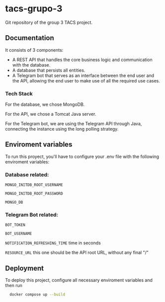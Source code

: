 # tacs-grupo-3
Git repository of the group 3 TACS project.
## Documentation

It consists of 3 components:

* A REST API that handles the core business logic and communication with the database.
* A database that persists all entities.
* A Telegram bot that serves as an interface between the end user and the API, allowing the end user to make use of all the required use cases.

### Tech Stack

For the database, we chose MongoDB.

For the API, we chose a Tomcat Java server.

For the Telegram bot, we are using the Telegram API through Java, connecting the instance using the long polling strategy.
## Enviroment variables

To run this proyect, you'll have to configure your .env file with the following enviroment variables:

### Database related:

`MONGO_INITDB_ROOT_USERNAME`

`MONGO_INITDB_ROOT_PASSWORD`

`MONGO_DB`

### Telegram Bot related:

`BOT_TOKEN`

`BOT_USERNAME`

`NOTIFICATION_REFRESHING_TIME` time in seconds

`RESOURCE_URL` this one should be the API root URL, without any final "/"

## Deployment

To deploy this project, configure all necessary enviroment variables and then run

```bash
  docker compose up --build
```

